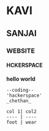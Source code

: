 # KAVI
## SANJAI
### WEBSITE
#### HCKERSPACE

**hello world**
~~~dell elitebook~~~~
--coding--
'hackerspace'
_chethan_

col 1| col2
---- | ----
foot | wear
